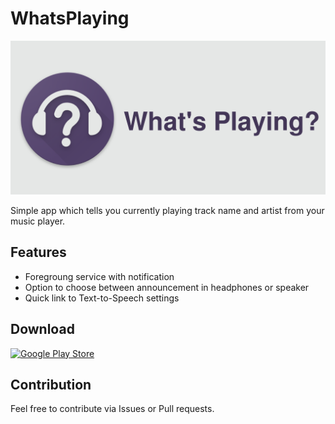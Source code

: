 # WhatsPlaying

![Logo](./readme/banner.png "Logo")

Simple app which tells you currently playing track name and artist from your music player.

## Features

 * Foregroung service with notification
 * Option to choose between announcement in headphones or speaker
 * Quick link to Text-to-Speech settings
 
## Download

[![Google Play Store](https://play.google.com/intl/en_us/badges/images/badge_new.png)](https://play.google.com/store/apps/details?id=com.saiferwp.whatsplaying)


## Contribution

Feel free to contribute via Issues or Pull requests.